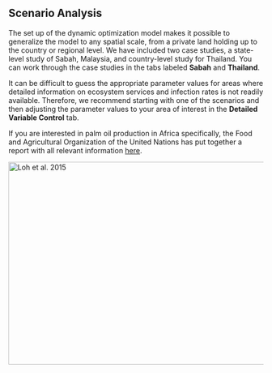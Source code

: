 ## Scenario Analysis

The set up of the dynamic optimization model makes it possible to generalize the model to any spatial scale, from a private land holding up to the country or regional level. We have included two case studies, a state-level study of Sabah, Malaysia, and country-level study for Thailand. You can work through the case studies in the tabs labeled **Sabah** and **Thailand**.

It can be difficult to guess the appropriate parameter values for areas where detailed information on ecosystem services and infection rates is not readily available. Therefore, we recommend starting with one of the scenarios and then adjusting the parameter values to your area of interest in the **Detailed Variable Control** tab. 

If you are interested in palm oil production in Africa specifically, the Food and Agricultural Organization of the United Nations has put together a report with all relevant information [here](http://www.fao.org/DOCrEP/005/Y4355E/y4355e00.htm#Contents).

<img src="SEasia.jpg"
     alt="Loh et al. 2015"
     height= "400"
     width= "800"/>